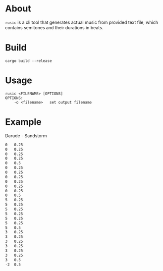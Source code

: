 # About
`rusic` is a cli tool that generates actual music from provided text file, which contains semitones and their durations in beats.

# Build
```
cargo build --release
```

# Usage
```
rusic <FILENAME> [OPTIONS]
OPTIONS:
    -o <filename>   set output filename
```

# Example
Darude - Sandstorm
```txt
0   0.25 
0   0.25 
0   0.25 
0   0.25 
0   0.5 
0   0.25 
0   0.25 
0   0.25 
0   0.25 
0   0.25 
0   0.25 
0   0.5 
5   0.25 
5   0.25 
5   0.25 
5   0.25 
5   0.25 
5   0.25 
5   0.5 
3   0.25 
3   0.25 
3   0.25 
3   0.25 
3   0.25 
3   0.25 
3   0.5 
-2  0.5 
```